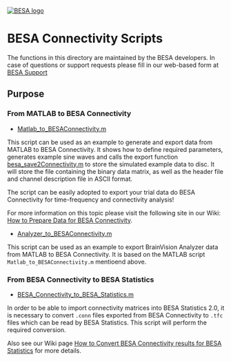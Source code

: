[![BESA logo](https://www.besa.de/wp-content/uploads/2014/05/pre_logo.jpeg)](https://www.besa.de/)

# BESA Connectivity Scripts

The functions in this directory are maintained by the BESA developers. In case of questions or support requests please fill in our web-based form at [BESA Support](https://www.besa.de/support/support-page/)

## Purpose

### From MATLAB to BESA Connectivity

* [Matlab_to_BESAConnectivity.m](./Matlab_to_BESAConnectivity.m)

This script can be used as an example to generate and export data from MATLAB to BESA Connectivity. It shows how to define required parameters, generates example sine waves and calls the export function [besa_save2Connectivity.m](../../MATLAB2BESA/besa_save2Connectivity.m) to store the simulated example data to disc. It will store the file containing the binary data matrix, as well as the header file and channel description file in ASCII format.

The script can be easily adopted to export your trial data do BESA Connectivity for time-frequency and connectivity analysis! 

For more information on this topic please visit the following site in our Wiki: [How to Prepare Data for BESA Connectivity](http://wiki.besa.de/index.php?title=How_to_Prepare_Data_for_BESA_Connectivity).

* [Analyzer_to_BESAConnectivity.m](./Analyzer_to_BESAConnectivity.m)

This script can be used as an example to export BrainVision Analyzer data from MATLAB to BESA Connectivity. It is based on the MATLAB script `Matlab_to_BESAConnectivity.m` mentioend above.

### From BESA Connectivity to BESA Statistics

* [BESA_Connectivity_to_BESA_Statistics.m](./BESA_Connectivity_to_BESA_Statistics.m)

In order to be able to import connectivity matrices into BESA Statistics 2.0, it is necessary to convert `.conn` files exported from BESA Connectivity to `.tfc` files which can be read by BESA Statistics. This script will perform the required conversion.
   
Also see our Wiki page [How to Convert BESA Connectivity results for BESA Statistics](http://wiki.besa.de/index.php?title=How_to_Convert_BESA_Connectivity_results_for_BESA_Statistics) for more details.
